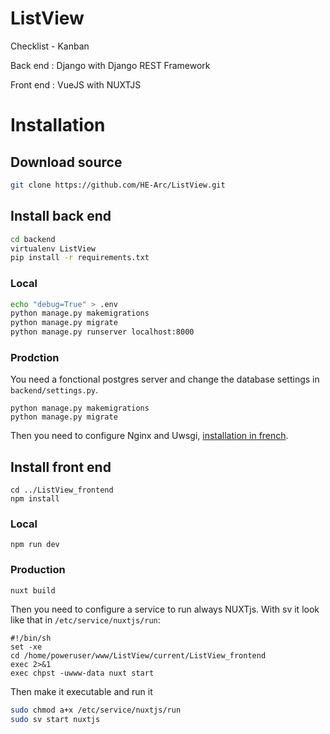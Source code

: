 # ListView
Checklist - Kanban

Back end : Django with Django REST Framework

Front end : VueJS with NUXTJS

# Installation
## Download source
```sh
git clone https://github.com/HE-Arc/ListView.git
```

## Install back end
```sh
cd backend
virtualenv ListView
pip install -r requirements.txt
```

### Local
```sh
echo "debug=True" > .env
python manage.py makemigrations
python manage.py migrate
python manage.py runserver localhost:8000
```

### Prodction
You need a fonctional postgres server and change the database settings in `backend/settings.py`.

```
python manage.py makemigrations
python manage.py migrate
```

Then you need to configure Nginx and Uwsgi, [installation in french](https://github.com/HE-Arc/ListView/wiki/config_serveur).

## Install front end
```
cd ../ListView_frontend
npm install
```

### Local
```
npm run dev
```

### Production
```
nuxt build
```

Then you need to configure a service to run always NUXTjs. With sv it look like that in `/etc/service/nuxtjs/run`:

```
#!/bin/sh
set -xe
cd /home/poweruser/www/ListView/current/ListView_frontend
exec 2>&1
exec chpst -uwww-data nuxt start
```

Then make it executable and run it

```sh
sudo chmod a+x /etc/service/nuxtjs/run
sudo sv start nuxtjs
```
